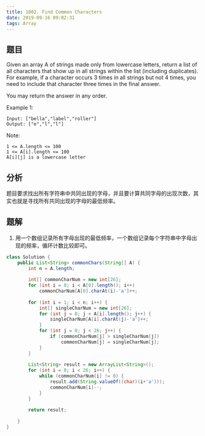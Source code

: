 ```yaml
---
title: 1002. Find Common Characters
date: 2019-09-16 09:02:31
tags: Array
---
```


## 题目

Given an array A of strings made only from lowercase letters, return a list of all characters that show up in all strings within the list (including duplicates).  For example, if a character occurs 3 times in all strings but not 4 times, you need to include that character three times in the final answer.

You may return the answer in any order.

Example 1:

``` example
Input: ["bella","label","roller"]
Output: ["e","l","l"]
```

Note:

``` note
1 <= A.length <= 100
1 <= A[i].length <= 100
A[i][j] is a lowercase letter
```

## 分析

题目要求找出所有字符串中共同出现的字母，并且要计算共同字母的出现次数，其实也就是寻找所有共同出现的字母的最低频率。

## 题解

1. 用一个数组记录所有字母出现的最低频率，一个数组记录每个字符串中字母出现的频率，循环计数比较即可。

``` java
class Solution {
    public List<String> commonChars(String[] A) {
        int n = A.length;
        
        int[] commonCharNum = new int[26];
        for (int i = 0; i < A[0].length(); i++)
            commonCharNum[A[0].charAt(i)-'a']++;
        
        for (int i = 1; i < n; i++) {
            int[] singleCharNum = new int[26];
            for (int j = 0; j < A[i].length(); j++) {
                singleCharNum[A[i].charAt(j)-'a']++;
            }
            for (int j = 0; j < 26; j++) {
                if (commonCharNum[j] > singleCharNum[j])
                    commonCharNum[j] = singleCharNum[j];
            }
        }
        
        List<String> result = new ArrayList<String>();
        for (int i = 0; i < 26; i++) {
            while (commonCharNum[i] != 0) {
                result.add(String.valueOf((char)(i+'a')));
                commonCharNum[i]--;
            }
        }
        
        return result;
        
    }
}
```
